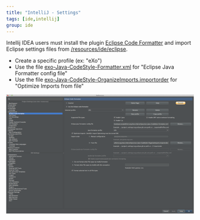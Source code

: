 ```yaml
---
title: "IntelliJ - Settings"
tags: [ide,intellij]
group: ide
---
```


Intellij IDEA users must install the plugin [Eclipse Code Formatter](http://plugins.jetbrains.com/plugin/?id=6546) and import Eclipse settings files from [/resources/ide/eclipse]({{site.github.repository_url}}/tree/master/resources/ide/eclipse/).

* Create a specific profile (ex: "eXo")
* Use the file [exo-Java-CodeStyle-Formatter.xml](/resources/ide/eclipse/exo-Java-CodeStyle-Formatter.xml) for "Eclipse Java Formatter config file"
* Use the file [exo-Java-CodeStyle-OrganizeImports.importorder](/resources/ide/eclipse/exo-Java-CodeStyle-OrganizeImports.importorder) for "Optimize Imports from file"

![IntelliJ Eclipse Code Formatter](/resources/ide/graphics/intellij-eclipse-code-formatter.png)
